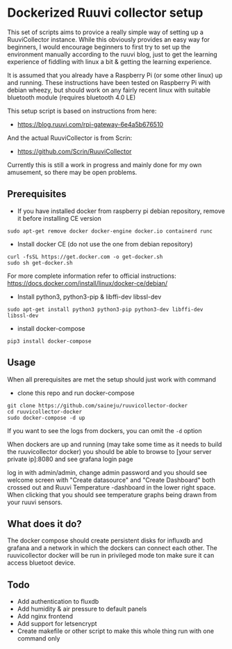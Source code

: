 # Dockerized Ruuvi collector setup
This set of scripts aims to provice a really simple way of setting up a RuuviCollector
instance. While this obviously provides an easy way for beginners, I would encourage
beginners to first try to set up the environment manually according to the ruuvi blog,
just to get the learning experience of fiddling with linux a bit & getting the learning
experience.

It is assumed that you already have a Raspberry Pi (or some other linux) up and
running. These instructions have been tested on Raspberry Pi with debian wheezy,
but should work on any fairly recent linux with suitable bluetooth module (requires
bluetooth 4.0 LE)

This setup script is based on instructions from here:
* https://blog.ruuvi.com/rpi-gateway-6e4a5b676510

And the actual RuuviCollector is from Scrin:
* https://github.com/Scrin/RuuviCollector

Currently this is still a work in progress and mainly done for my own amusement, so there may be open
problems.

## Prerequisites
* If you have installed docker from raspberry pi debian repository, remove it before installing CE version

`sudo apt-get remove docker docker-engine docker.io containerd runc`

* Install docker CE (do not use the one from debian repository)

```
curl -fsSL https://get.docker.com -o get-docker.sh
sudo sh get-docker.sh
```

For more complete information refer to official instructions: https://docs.docker.com/install/linux/docker-ce/debian/

* Install python3, python3-pip & libffi-dev libssl-dev

`sudo apt-get install python3 python3-pip python3-dev libffi-dev libssl-dev`

* install docker-compose

`pip3 install docker-compose`

## Usage
When all prerequisites are met the setup should just work with command

* clone this repo and run docker-compose
```
git clone https://github.com/saineju/ruuvicollector-docker
cd ruuvicollector-docker
sudo docker-compose -d up
```

If you want to see the logs from dockers, you can omit the `-d` option

When dockers are up and running (may take some time as it needs to build the ruuvicollector docker)
you should be able to browse to [your server private ip]:8080 and see grafana login page

log in with admin/admin, change admin password and you should see welcome screen with 
"Create datasource" and "Create Dashboard" both crossed out and Ruuvi Temperature -dashboard
in the lower right space. When clicking that you should see temperature graphs being drawn
from your ruuvi sensors.

## What does it do?
The docker compose should create persistent disks for influxdb and grafana
and a network in which the dockers can connect each other. The ruuvicollector
docker will be run in privileged mode ton make sure it can access bluetoot device.

## Todo
* Add authentication to fluxdb
* Add humidity & air pressure to default panels
* Add nginx frontend
* Add support for letsencrypt
* Create makefile or other script to make this whole thing run with one command only
